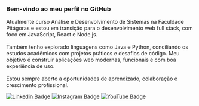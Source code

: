 <h3 align="left">Bem-vindo ao meu perfil no GitHub</h3>

<p align="left">
Atualmente curso Análise e Desenvolvimento de Sistemas na Faculdade Pitágoras e estou em transição para o desenvolvimento web full stack, com foco em JavaScript, React e Node.js.<br><br>
Também tenho explorado linguagens como Java e Python, conciliando os estudos acadêmicos com projetos práticos e desafios de código. Meu objetivo é construir aplicações web modernas, funcionais e com boa experiência de uso.<br><br>
Estou sempre aberto a oportunidades de aprendizado, colaboração e crescimento profissional.
</p>

[![Linkedin Badge](https://img.shields.io/badge/-Linkedin-blue?style=flat-square&logo=Linkedin&logoColor=white&link=https://www.linkedin.com/in/jbrunops/)](https://www.linkedin.com/in/jbrunops/) 
[![Instagram Badge](https://img.shields.io/badge/-Instagram-purple?style=flat-square&logo=Instagram&logoColor=white&link=https://www.instagram.com/jbrunops/)](https://www.instagram.com/jbrunops/)
[![YouTube Badge](https://img.shields.io/badge/-YouTube-red?style=flat-square&logo=YouTube&logoColor=white&link=https://www.youtube.com/@jacksonporciunculadev)](https://www.youtube.com/@jacksonporciunculadev)

